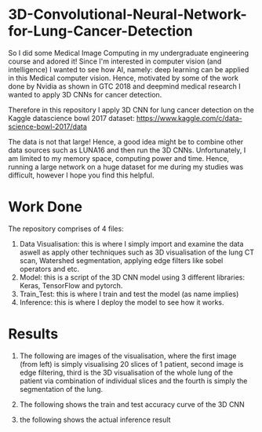 # 3D-Convolutional-Neural-Network-for-Lung-Cancer-Detection

So I did some Medical Image Computing in my undergraduate engineering course and adored it! Since I'm interested in computer vision (and intelligence)
I wanted to see how AI, namely: deep learning can be applied in this Medical computer vision. Hence, motivated by some of the work done by
Nvidia as shown in GTC 2018 and deepmind medical research I wanted to apply 3D CNNs for cancer detection.

Therefore in this repository I apply 3D CNN for lung cancer detection on the Kaggle datascience bowl 2017 dataset: 
https://www.kaggle.com/c/data-science-bowl-2017/data

The data is not that large! Hence, a good idea might be to combine other data sources such as LUNA16 and then run the 3D CNNs. Unfortunately,
I am limited to my memory space, computing power and time. Hence, running a large network on a huge dataset for me during my studies was difficult, however I hope you find this helpful.

# Work Done

The repository comprises of 4 files:
1. Data Visualisation: this is where I simply import and examine the data aswell as apply other techniques such as 3D visualisation of the 
   lung CT scan, Watershed segmentation, applying edge filters like sobel operators and etc.
2. Model: this is a script of the 3D CNN model using 3 different libraries: Keras, TensorFlow and pytorch.
3. Train_Test: this is where I train and test the model (as name implies)
4. Inference: this is where I deploy the model to see how it works.

# Results

1. The following are images of the visualisation, where the first image (from left) is simply visualising 20 slices of 1 patient, second image
is edge filtering, third is the 3D visualisation of the whole lung of the patient via combination of individual slices and the fourth is simply
the segmentation of the lung.

2. The following shows the train and test accuracy curve of the 3D CNN

3. the following shows the actual inference result
